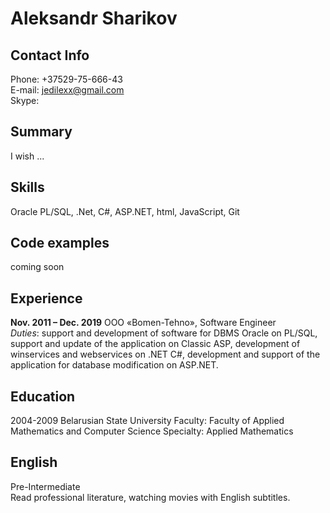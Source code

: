 # Aleksandr Sharikov

## Contact Info

Phone: +37529-75-666-43  
E-mail: jedilexx@gmail.com  
Skype:

## Summary

I wish ...

## Skills

Oracle PL/SQL, .Net, C#, ASP<i></i>.NET, html, JavaScript, Git

## Code examples

coming soon

## Experience

**Nov. 2011 – Dec. 2019** OOO «Bomen-Tehno», Software Engineer  
_Duties_: support and development of software for DBMS Oracle on PL/SQL, support and update of the application on Classic ASP, development of winservices and webservices on .NET C#, development and support of the application for database modification on ASP<i></i>.NET.

## Education

2004-2009 Belarusian State University
Faculty: Faculty of Applied Mathematics and Computer Science
Specialty: Applied Mathematics

## English

Pre-Intermediate  
Read professional literature, watching movies with English subtitles.
